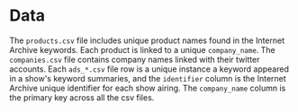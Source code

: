 # Data

The `products.csv` file includes unique product names found in the Internet Archive keywords.  Each product is linked to a unique `company_name`.  The `companies.csv` file contains company names linked with their twitter accounts.  Each `ads_*.csv` file row is a unique instance a keyword appeared in a show's keyword summaries, and the `identifier` column is the Internet Archive unique identifier for each show airing.  The `company_name` column is the primary key across all the csv files.